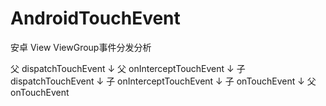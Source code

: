 # AndroidTouchEvent
安卓 View ViewGroup事件分发分析

父 dispatchTouchEvent
        ↓
父 onInterceptTouchEvent
        ↓
子 dispatchTouchEvent
        ↓
子 onInterceptTouchEvent
        ↓
子 onTouchEvent
        ↓
父 onTouchEvent


